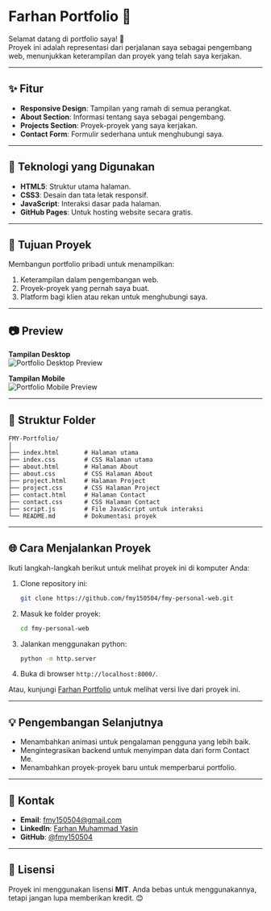 # Farhan Portfolio 🌟
Selamat datang di portfolio saya! 🎉  
Proyek ini adalah representasi dari perjalanan saya sebagai pengembang web, menunjukkan keterampilan dan proyek yang telah saya kerjakan.

---

## ✨ Fitur
- **Responsive Design**: Tampilan yang ramah di semua perangkat.
- **About Section**: Informasi tentang saya sebagai pengembang.
- **Projects Section**: Proyek-proyek yang saya kerjakan.
- **Contact Form**: Formulir sederhana untuk menghubungi saya.

---

## 🚀 Teknologi yang Digunakan
- **HTML5**: Struktur utama halaman.
- **CSS3**: Desain dan tata letak responsif.
- **JavaScript**: Interaksi dasar pada halaman.
- **GitHub Pages**: Untuk hosting website secara gratis.

---

## 🎯 Tujuan Proyek
Membangun portfolio pribadi untuk menampilkan:
1. Keterampilan dalam pengembangan web.
2. Proyek-proyek yang pernah saya buat.
3. Platform bagi klien atau rekan untuk menghubungi saya.

---

## 📷 Preview
**Tampilan Desktop**  
![Portfolio Desktop Preview](https://drive.google.com/uc?export=view&id=1VZHCucfnvqn0h6zvR9I81kjZdDh1IQf7)

**Tampilan Mobile**  
![Portfolio Mobile Preview](https://drive.google.com/uc?export=view&id=1RjhBajn8nG_nQCZ0C1N-vDlXULvTOSnP)

---

## 📂 Struktur Folder
```
FMY-Portfolio/
│
├── index.html       # Halaman utama
├── index.css        # CSS Halaman utama
├── about.html       # Halaman About
├── about.css        # CSS Halaman About
├── project.html     # Halaman Project
├── project.css      # CSS Halaman Project
├── contact.html     # Halaman Contact
├── contact.css      # CSS Halaman Contact
├── script.js        # File JavaScript untuk interaksi
└── README.md        # Dokumentasi proyek
```

---

## 🌐 Cara Menjalankan Proyek
Ikuti langkah-langkah berikut untuk melihat proyek ini di komputer Anda:

1. Clone repository ini:
   ```bash
   git clone https://github.com/fmy150504/fmy-personal-web.git
   ```
2. Masuk ke folder proyek:
   ```bash
   cd fmy-personal-web
   ```
3. Jalankan menggunakan python:
   ```bash
   python -m http.server
   ```
4. Buka di browser `http://localhost:8000/`.

Atau, kunjungi [Farhan Portfolio](https://fmy150504.github.io/fmy-personal-web/) untuk melihat versi live dari proyek ini.

---

## 💡 Pengembangan Selanjutnya
- Menambahkan animasi untuk pengalaman pengguna yang lebih baik.
- Mengintegrasikan backend untuk menyimpan data dari form Contact Me.
- Menambahkan proyek-proyek baru untuk memperbarui portfolio.

---

## 🤝 Kontak
- **Email**: fmy150504@gmail.com
- **LinkedIn**: [Farhan Muhammad Yasin](https://www.linkedin.com/in/farhan-muhammad-yasin-aa905a241/)
- **GitHub**: [@fmy150504](https://github.com/fmy150504)

---

## 📜 Lisensi
Proyek ini menggunakan lisensi **MIT**. Anda bebas untuk menggunakannya, tetapi jangan lupa memberikan kredit. 😊
